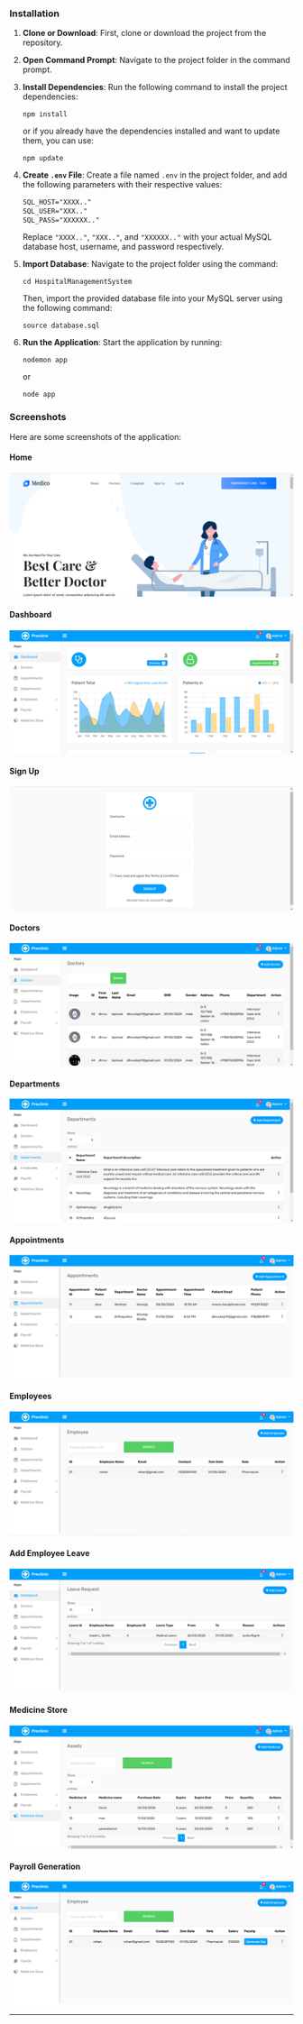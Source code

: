 ### Installation

1. **Clone or Download**: First, clone or download the project from the repository.

2. **Open Command Prompt**: Navigate to the project folder in the command prompt.

3. **Install Dependencies**: Run the following command to install the project dependencies:
   ```
   npm install
   ```
   or if you already have the dependencies installed and want to update them, you can use:
   ```
   npm update
   ```

4. **Create `.env` File**: Create a file named `.env` in the project folder, and add the following parameters with their respective values:
   ```
   SQL_HOST="XXXX.."
   SQL_USER="XXX.."
   SQL_PASS="XXXXXX.."
   ```

   Replace `"XXXX.."`, `"XXX.."`, and `"XXXXXX.."` with your actual MySQL database host, username, and password respectively.

5. **Import Database**: Navigate to the project folder using the command:
   ```
   cd HospitalManagementSystem
   ```
   Then, import the provided database file into your MySQL server using the following command:
   ```
   source database.sql
   ```

6. **Run the Application**: Start the application by running:
   ```
   nodemon app
   ```
   or
   ```
   node app
   ```

### Screenshots

Here are some screenshots of the application:

#### Home
![Home](screenshot/home.png)

#### Dashboard
![Dashboard](screenshot/dashboard.png)

#### Sign Up
![Sign Up](screenshot/signup.png)

#### Doctors
![Departments](screenshot/doctors.png)

#### Departments
![Departments](screenshot/departments.png)

#### Appointments
![Departments](screenshot/appointments.png)

#### Employees
![Add Employee Leave](screenshot/employees.png)

#### Add Employee Leave
![Add Employee Leave](screenshot/leave.png)

#### Medicine Store
![Medicine Store](screenshot/store.png)

#### Payroll Generation
![Payroll Generation](screenshot/payroll.png)

---
